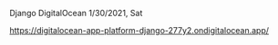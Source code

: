 Django DigitalOcean
1/30/2021, Sat


https://digitalocean-app-platform-django-277y2.ondigitalocean.app/